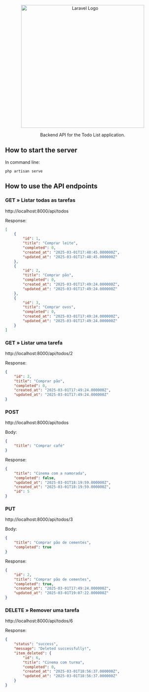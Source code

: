 <p align="center"><a href="https://laravel.com" target="_blank"><img src="https://raw.githubusercontent.com/laravel/art/master/logo-lockup/5%20SVG/2%20CMYK/1%20Full%20Color/laravel-logolockup-cmyk-red.svg" width="400" alt="Laravel Logo"></a></p>

<p align="center">
Backend API for the Todo List application.
</p>

## How to start the server

In command line:
```
php artisan serve
```

## How to use the API endpoints

### GET » Listar todas as tarefas

http://localhost:8000/api/todos

Response:
```json
[
	{
		"id": 1,
		"title": "Comprar leite",
		"completed": 0,
		"created_at": "2025-03-01T17:48:45.000000Z",
		"updated_at": "2025-03-01T17:48:45.000000Z"
	},
	{
		"id": 2,
		"title": "Comprar pão",
		"completed": 0,
		"created_at": "2025-03-01T17:49:24.000000Z",
		"updated_at": "2025-03-01T17:49:24.000000Z"
	},
    {
		"id": 3,
		"title": "Comprar ovos",
		"completed": 0,
		"created_at": "2025-03-01T17:49:24.000000Z",
		"updated_at": "2025-03-01T17:49:24.000000Z"
	}
]
```

### GET » Listar uma tarefa

http://localhost:8000/api/todos/2

Response:
```json
{
    "id": 2,
    "title": "Comprar pão",
    "completed": 0,
    "created_at": "2025-03-01T17:49:24.000000Z",
    "updated_at": "2025-03-01T17:49:24.000000Z"
}
```

### POST

http://localhost:8000/api/todos

Body:
```json
{
	"title": "Comprar café"
}
```

Response:
```json
{
	"title": "Cinema com a namorada",
	"completed": false,
	"updated_at": "2025-03-01T18:19:59.000000Z",
	"created_at": "2025-03-01T18:19:59.000000Z",
	"id": 5
}
```

### PUT

http://localhost:8000/api/todos/3

Body:
```json
{
	"title": "Comprar pão de cementes",
	"completed": true
}
```

Response:
```json
{
	"id": 2,
	"title": "Comprar pão de cementes",
	"completed": true,
	"created_at": "2025-03-01T17:49:24.000000Z",
	"updated_at": "2025-03-01T19:07:22.000000Z"
}
```

### DELETE » Remover uma tarefa

http://localhost:8000/api/todos/6

Response:
```json
{
	"status": "success",
	"message": "Deleted successfully!",
	"item_deleted": {
		"id": 6,
		"title": "Cinema com turma",
		"completed": 0,
		"created_at": "2025-03-01T18:56:37.000000Z",
		"updated_at": "2025-03-01T18:56:37.000000Z"
	}
}
```